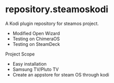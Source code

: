 # repository.steamoskodi

A Kodi plugin repository for steamos project. 

- Modified Open Wizard
- Testing on ChimeraOS
- Testing on SteamDeck

Project Scope
- Easy installation
- Samsung TV/Pluto TV
- Create an appstore for steam OS through kodi

